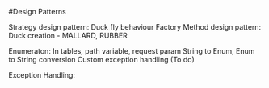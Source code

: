 #Design Patterns

Strategy design pattern: Duck fly behaviour
Factory Method design pattern: Duck creation - MALLARD, RUBBER

Enumeraton: In tables, path variable, request param
	    String to Enum, Enum to String conversion
	    Custom exception handling (To do)

Exception Handling:

